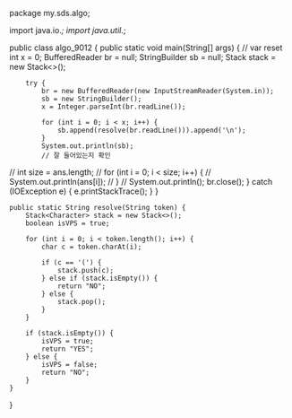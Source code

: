 package my.sds.algo;

import java.io.*;
import java.util.*;

public class algo_9012 {
    public static void main(String[] args) {
        // var reset
        int x = 0;
        BufferedReader br = null;
        StringBuilder sb = null;
        Stack<Character> stack = new Stack<>();

        try {
            br = new BufferedReader(new InputStreamReader(System.in));
            sb = new StringBuilder();
            x = Integer.parseInt(br.readLine());

            for (int i = 0; i < x; i++) {
                sb.append(resolve(br.readLine())).append('\n');
            }
            System.out.println(sb);
            // 잘 들어있는지 확인
//            int size = ans.length;
//            for (int i = 0; i < size; i++) {
//                System.out.println(ans[i]);
//            }
//            System.out.println();
            br.close();
        } catch (IOException e) {
            e.printStackTrace();
        }
    }

    public static String resolve(String token) {
        Stack<Character> stack = new Stack<>();
        boolean isVPS = true;

        for (int i = 0; i < token.length(); i++) {
            char c = token.charAt(i);

            if (c == '(') {
                stack.push(c);
            } else if (stack.isEmpty()) {
                return "NO";
            } else {
                stack.pop();
            }
        }

        if (stack.isEmpty()) {
            isVPS = true;
            return "YES";
        } else {
            isVPS = false;
            return "NO";
        }
    }
}


